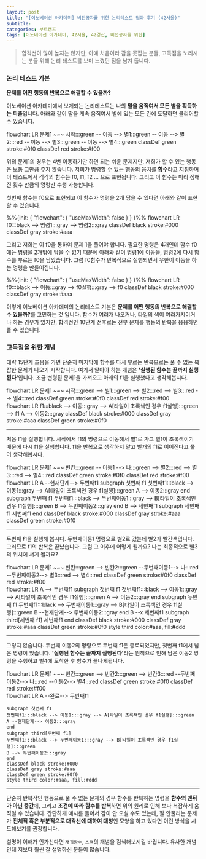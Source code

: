 ```yaml
---
layout: post
title: "[이노베이션 아카데미] 비전공자를 위한 논리테스트 팁과 후기 (42서울)"
subtitle: 
categories: 부트캠프
tags: [이노베이션 아카데미, 42서울, 42경산, 비전공자를 위한]
---
```


> 합격선이 많이 높지는 않지만, 아예 처음이라 감을 못잡는 분들, 고득점을 노리시는 분들 위해 논리 테스트를 보며 느꼈던 점을 남겨 둡니다.

### 논리 테스트 기본 

__문제를 어떤 행동의 반복으로 해결할 수 있을까?__

이노베이션 아카데미에서 보게되는 논리테스트는 나의 <b>말을 움직여서 모든 별을 획득하는 퍼즐</b>입니다. 
아래와 같이 말을 계속 움직여서 별에 있는 모든 칸에 도달하면 클리어할 수 있습니다. 

<div class="mermaid"> 
flowchart LR
    문제1 ~~~ 시작:::green -- 이동 --> 별1:::green  -- 이동 --> 별2:::red  -- 이동 --> 별3:::green  -- 이동 --> 별4:::green 
    classDef green stroke:#0f0
    classDef red stroke:#f00    
</div>


위의 문제1의 경우는 4번 이동하기만 하면 되는 쉬운 문제지만, 저희가 할 수 있는 행동은 보통 그만큼 주지 않습니다. 
저희가 명령할 수 있는 행동의 뭉치를 <b>함수</b>라고 지칭하며 이 테스트에서 각각의 함수는 f0, f1, f2 ... 으로 표현됩니다. 
그리고 이 함수는 미리 정해진 횟수 만큼의 명령만 수행 가능합니다.   

첫번째 함수는 f0으로 표현되고 이 함수가 명령을 2개 담을 수 있다면 아래와 같이 표현할 수 있습니다. 

<div class="mermaid"> 
%%{init: { "flowchart": { "useMaxWidth": false } } }%%
flowchart LR
    f0:::black --> 명령1:::gray --> 명령2:::gray
    classDef black stroke:#000
    classDef gray stroke:#aaa
</div>


그리고 저희는 이 f0을 통하여 문제 1을 풀어야 합니다. 
필요한 명령은 4개인데 함수 f0에는 명령을 2개밖에 담을 수 없기 때문에 아래와 같이 명령1에 이동을, 
명령2에 다시 함수를 부르는 f0을 담았습니다. 
그럼 f0함수가 반복적으로 실행되면서 무한이 이동을 하는 명령을 만들어집니다.

<div class="mermaid"> 
%%{init: { "flowchart": { "useMaxWidth": false } } }%%
flowchart LR
    f0:::black --> 이동:::gray --> f0실행:::gray --> f0
    classDef black stroke:#000
    classDef gray stroke:#aaa
</div>


이렇게 이노베이션 아카데미의 논리테스트 기본은 <b>문제를 어떤 행동의 반복으로 해결할 수 있을까?</b>를 고민하는 것 입니다. 
함수가 여러개 나오거나, 타일의 색이 여러가지이거나 하는 경우가 있지만, 합격선인 10단계 전후로는 전부 문제를 행동의 반복을 응용하면 풀 수 있습니다.

### 고득점을 위한 개념

대략 15단계 즈음을 가면 단순히 마지막에 함수를 다시 부르는 반복으로는 풀 수 없는 복잡한 문제가 나오기 시작합니다. 
여기서 알아야 하는 개념은 <b>'실행된 함수는 끝까지 실행된다'</b>입니다. 
조금 변형된 문제1을 가져오고 아래의 f1을 실행했다고 생각해봅시다.

<div class="mermaid"> 
flowchart LR
    문제1 ~~~ 시작:::green  --> 별1:::green   --> 별2:::red   --> 별3:::red   --> 별4:::red 
    classDef green stroke:#0f0
    classDef red stroke:#f00
</div>

<div class="mermaid"> 
flowchart LR
    f1:::black --> 이동:::gray --> A[타일이 초록색인 경우 f1실행]:::green --> f1
    A --> 이동2:::gray
    classDef black stroke:#000
    classDef gray stroke:#aaa
    classDef green stroke:#0f0
</div>

---

처음 f1을 실행합니다. 시작에서 f1의 명령으로 이동해서 별1로 가고 별1이 초록색이기 때문에 다시 f1을 실행합니다. 
f1을 반복으로 생각하지 말고 별개의 f1로 이어진다고 풀어 생각해봅시다. 
 
<div class="mermaid"> 
flowchart LR
    문제1 ~~~ 빈칸:::green -- 이동1 --> 나:::green   --> 별2:::red   --> 별3:::red   --> 별4:::red 
    classDef green stroke:#0f0
    classDef red stroke:#f00
</div>

<div class="mermaid"> 
flowchart LR
    A --현재단계--> 두번째f1
    subgraph 첫번째 f1
    첫번째f1:::black --> 이동1:::gray --> A[타일이 초록색인 경우 f1실행]:::green 
    A --> 이동2:::gray
    end
    subgraph 두번째 f1
    두번째f1:::black --> 두번째이동1:::gray --> B[타일이 초록색인 경우 f1실행]:::green 
    B --> 두번째이동2:::gray
    end
    B --> 세번째f1
    subgraph 세번째 f1
    세번째f1
    end
    classDef black stroke:#000
    classDef gray stroke:#aaa
    classDef green stroke:#0f0
</div>

---

두번째 f1을 실행해 봅시다. 두번째이동1 명령으로 별2로 갔는데 별2가 빨간색입니다. 그러므로 f1의 반복은 끝났습니다. 
그럼 그 이후에 어떻게 될까요? 나는 최종적으로 별3의 위치에 서게 될까요?

<div class="mermaid"> 
flowchart LR
    문제1 ~~~ 빈칸:::green --> 빈칸2:::green --두번째이동1--> 나:::red --두번째이동2--> 별3:::red --> 별4:::red 
    classDef green stroke:#0f0
    classDef red stroke:#f00
</div>

<div class="mermaid"> 
flowchart LR
    A --> 두번째f1
    subgraph 첫번째 f1
    첫번째f1:::black --> 이동1:::gray --> A[타일이 초록색인 경우 f1실행]:::green 
    A --> 이동2:::gray
    end
    subgraph 두번째 f1
    두번째f1:::black --> 두번째이동1:::gray --> B[타일이 초록색인 경우 f1실행]:::green 
    B --현재단계--> 두번째이동2:::gray
    end
    B --x 세번째f1
    subgraph third[세번째 f1]
    세번째f1
    end
    classDef black stroke:#000
    classDef gray stroke:#aaa
    classDef green stroke:#0f0
    style third color:#aaa, fill:#ddd
</div>

---

그렇지 않습니다. 두번째 이동2의 명령으로 두번째 f1은 종료되었지만, 첫번째 f1에서 남은 명령이 있습니다. 
<b>'실행된 함수는 끝까지 실행된다'</b>라는 원칙으로 인해 남은 이동2 명령을 수행하고 별4에 도착한 후 함수가 끝나게됩니다. 

<div class="mermaid"> 
flowchart LR
    문제1 ~~~ 빈칸:::green --> 빈칸2:::green --> 빈칸3:::red --두번째이동2--> 나:::red --이동2--> 별4:::red 
    classDef green stroke:#0f0
    classDef red stroke:#f00
</div>

<div class="mermaid"> 
flowchart LR
    A --완료--> 두번째f1

    subgraph 첫번째 f1
    첫번째f1:::black --> 이동1:::gray --> A[타일이 초록색인 경우 f1실행]:::green 
    A --현재단계--> 이동2:::gray
    end
    subgraph third[두번째 f1]
    두번째f1:::black --> 두번째이동1:::gray --> B[타일이 초록색인 경우 f1실행]:::green 
    B --> 두번째이동2:::gray
    end      
    classDef black stroke:#000
    classDef gray stroke:#aaa
    classDef green stroke:#0f0
    style third color:#aaa, fill:#ddd
</div>

---

단순히 반복적인 행동으로 풀 수 없는 문제의 경우 함수를 반복하는 명령을 <b>함수의 맨뒤가 아닌 중간</b>에, 
그리고 <b>조건에 따라 함수를 반복</b>하면 위의 원리로 인해 보다 복잡하게 움직일 수 있습니다. 
간단하게 예시를 들어서 감이 안 오실 수도 있는데, 잘 안풀리는 문제가 <b>전체적 혹은 부분적으로 대각선에 대하여 대칭</b>인 모양을 하고 있다면 이런 방식을 시도해보기를 권장합니다. 

설명이 이해가 안가신다면 `재귀함수`, `스택`의 개념을 검색해보시길 바랍니다. 
유사한 개념인데 저보다 훨씬 잘 설명하신 분들이 많습니다. 